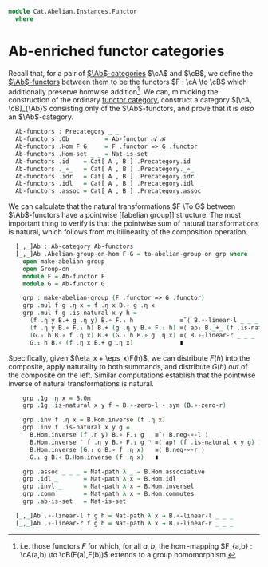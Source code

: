 <!--
```agda
open import Algebra.Group.Ab
open import Algebra.Monoid
open import Algebra.Group

open import Cat.Abelian.Instances.Ab
open import Cat.Instances.Functor
open import Cat.Abelian.Functor
open import Cat.Abelian.Base
open import Cat.Prelude
```
-->

```agda
module Cat.Abelian.Instances.Functor
  where
```

<!--
```agda
module _
  {o o′ ℓ ℓ′} {A : Precategory o ℓ}   (𝒜 : Ab-category A)
              {B : Precategory o′ ℓ′} (ℬ : Ab-category B)
  where
  private
    module A = Ab-category 𝒜
    module B = Ab-category ℬ
  open Precategory
  open Ab-category
  open Ab-functor
  open _=>_
```
-->

# Ab-enriched functor categories

Recall that, for a pair of [$\Ab$-categories] $\cA$ and $\cB$, we
define the [$\Ab$-functors] between them to be the functors $F : \cA
\to \cB$ which additionally preserve homwise addition[^pres-add].
We can, mimicking the construction of the ordinary [functor category],
construct a category $[\cA, \cB]_{\Ab}$ consisting only of the
$\Ab$-functors, and prove that it is _also_ an $\Ab$-category.

[^pres-add]: i.e. those functors $F$ for which, for all $a, b$, the
$\hom$-mapping $F_{a,b} : \cA(a,b) \to \cB(F(a),F(b))$ extends to
a group homomorphism.

[$\Ab$-categories]: Cat.Abelian.Base.html#ab-enriched-categories
[$\Ab$-functors]: Cat.Abelian.Functor.html#ab-enriched-functors
[functor category]: Cat.Functor.Base.html

```agda
  Ab-functors : Precategory _ _
  Ab-functors .Ob          = Ab-functor 𝒜 ℬ
  Ab-functors .Hom F G     = F .functor => G .functor
  Ab-functors .Hom-set _ _ = Nat-is-set
  Ab-functors .id    = Cat[ A , B ] .Precategory.id
  Ab-functors ._∘_   = Cat[ A , B ] .Precategory._∘_
  Ab-functors .idr   = Cat[ A , B ] .Precategory.idr
  Ab-functors .idl   = Cat[ A , B ] .Precategory.idl
  Ab-functors .assoc = Cat[ A , B ] .Precategory.assoc
```

We can calculate that the natural transformations $F \To G$ between
$\Ab$-functors have a pointwise [[abelian group]] structure. The most
important thing to verify is that the pointwise sum of natural
transformations is natural, which follows from multilinearity of the
composition operation.

```agda
  [_,_]Ab : Ab-category Ab-functors
  [_,_]Ab .Abelian-group-on-hom F G = to-abelian-group-on grp where
    open make-abelian-group
    open Group-on
    module F = Ab-functor F
    module G = Ab-functor G

    grp : make-abelian-group (F .functor => G .functor)
    grp .mul f g .η x = f .η x B.+ g .η x
    grp .mul f g .is-natural x y h =
      (f .η y B.+ g .η y) B.∘ F.₁ h             ≡˘⟨ B.∘-linear-l _ _ _ ⟩
      (f .η y B.∘ F.₁ h) B.+ (g .η y B.∘ F.₁ h) ≡⟨ ap₂ B._+_ (f .is-natural x y h) (g .is-natural x y h) ⟩
      (G.₁ h B.∘ f .η x) B.+ (G.₁ h B.∘ g .η x) ≡⟨ B.∘-linear-r _ _ _ ⟩
      G.₁ h B.∘ (f .η x B.+ g .η x)             ∎
```

Specifically, given $(\eta_x + \eps_x)F(h)$, we can distribute $F(h)$
into the composite, apply naturality to both summands, and distribute
$G(h)$ _out_ of the composite on the left. Similar computations
establish that the pointwise inverse of natural transformations is
natural.

```agda
    grp .1g .η x = B.0m
    grp .1g .is-natural x y f = B.∘-zero-l ∙ sym (B.∘-zero-r)

    grp .inv f .η x = B.Hom.inverse (f .η x)
    grp .inv f .is-natural x y g =
      B.Hom.inverse (f .η y) B.∘ F.₁ g   ≡˘⟨ B.neg-∘-l ⟩
      B.Hom.inverse ⌜ f .η y B.∘ F.₁ g ⌝ ≡⟨ ap! (f .is-natural x y g) ⟩
      B.Hom.inverse (G.₁ g B.∘ f .η x)   ≡⟨ B.neg-∘-r ⟩
      G.₁ g B.∘ B.Hom.inverse (f .η x)   ∎

    grp .assoc _ _ _ = Nat-path λ _ → B.Hom.associative
    grp .idl _       = Nat-path λ x → B.Hom.idl
    grp .invl _      = Nat-path λ x → B.Hom.inversel
    grp .comm _ _    = Nat-path λ x → B.Hom.commutes
    grp .ab-is-set   = Nat-is-set

  [_,_]Ab .∘-linear-l f g h = Nat-path λ x → B.∘-linear-l _ _ _
  [_,_]Ab .∘-linear-r f g h = Nat-path λ x → B.∘-linear-r _ _ _
```
